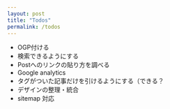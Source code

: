 ```yaml
---
layout: post
title: "Todos"
permalink: /todos
---
```


* OGP付ける
* 検索できるようにする
* Postへのリンクの貼り方を調べる
* Google analytics
* タグがついた記事だけを引けるようにする（できる？
* デザインの整理・統合
* sitemap 対応

